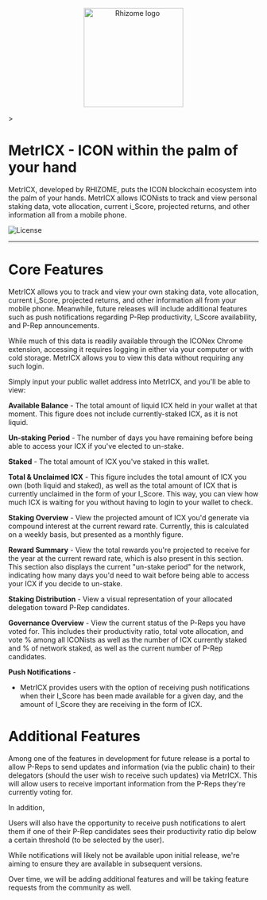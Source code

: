 <p align="center">
  <img 
    src="https://lh3.googleusercontent.com/7EJ-nkZBVskCxK2TQU6yaWhGC11qZQrS6LW0iHruOi4Ry8QpYkqJhUD5LFy-a-RcZav58nccbQmxKH5nmDWzWvalKkNwykUAoPedCi3vfQE8sd3t5BItYp3zJwWb50k-hSB3Hl_kBt8=w2400"
    width="200px"
    alt="Rhizome logo">
</p>
>

# MetrICX - ICON within the palm of your hand 
MetrICX, developed by RHIZOME, puts the ICON blockchain ecosystem into the palm of your hands. MetrICX allows ICONists to track and view personal staking data, vote allocation, current i_Score, projected returns, and other information all from a mobile phone.

![License](https://img.shields.io/badge/license-GPL%20(%3E%3D%202)-blue)

<hr />

<h1><strong>Core Features</strong></h1>

MetrICX allows you to track and view your own staking data, vote allocation, current i_Score, projected returns, and other information all from your mobile phone. Meanwhile, future releases will include additional features such as push notifications regarding P-Rep productivity, I_Score availability, and P-Rep announcements.

While much of this data is readily available through the ICONex Chrome extension, accessing it requires logging in either via your computer or with cold storage. MetrICX allows you to view this data without requiring any such login.

Simply input your public wallet address into MetrICX, and you'll be able to view:

 **Available Balance** - The total amount of liquid ICX held in your wallet at that moment. This figure does not include currently-staked ICX, as it is not liquid.

**Un-staking Period** - The number of days you have remaining before being able to access your ICX if you've elected to un-stake.

**Staked** - The total amount of ICX you've staked in this wallet.

**Total & Unclaimed ICX** - This figure includes the total amount of ICX you own (both liquid and staked), as well as the total amount of ICX that is currently unclaimed in the form of your I_Score. This way, you can view how much ICX is waiting for you without having to login to your wallet to check.

**Staking Overview** - View the projected amount of ICX you'd generate via compound interest at the current reward rate. Currently, this is calculated on a weekly basis, but presented as a monthly figure.

**Reward Summary** - View the total rewards you're projected to receive for the year at the current reward rate, which is also present in this section. This section also displays the current "un-stake period" for the network, indicating how many days you'd need to wait before being able to access your ICX if you decide to un-stake.

**Staking Distribution** - View a visual representation of your allocated delegation toward P-Rep candidates.

**Governance Overview** - View the current status of the P-Reps you have voted for. This includes their productivity ratio, total vote allocation, and vote % among all ICONists as well as the number of ICX currently staked and % of network staked, as well as the current number of P-Rep candidates.

**Push Notifications** - 
  * MetrICX provides users with the option of receiving push notifications when their I_Score has been made available for a given day,     and the amount of I_Score they are receiving in the form of ICX.

<h1><strong>Additional Features</strong></h1>

Among one of the features in development for future release is a portal to allow P-Reps to send updates and information (via the public chain) to their delegators (should the user wish to receive such updates) via MetrICX. This will allow users to receive important information from the P-Reps they're currently voting for.

In addition, 

Users will also have the opportunity to receive push notifications to alert them if one of their P-Rep candidates sees their productivity ratio dip below a certain threshold (to be selected by the user).

While notifications will likely not be available upon initial release, we're aiming to ensure they are available in subsequent versions.

Over time, we will be adding additional features and will be taking feature requests from the community as well.
